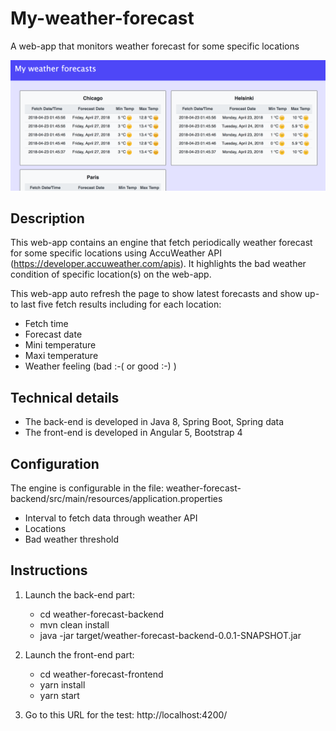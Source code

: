 # My-weather-forecast
A web-app that monitors weather forecast for some specific locations

 ![alt text](https://raw.githubusercontent.com/pascalh90/my-weather-forecast/master/screenshot-ui.jpg)
 
## Description

This web-app contains an engine that fetch periodically weather forecast for some specific locations using AccuWeather API (https://developer.accuweather.com/apis).
It highlights the bad weather condition of specific location(s) on the web-app.

This web-app auto refresh the page to show latest forecasts and show up-to last five fetch results including for each location:
  - Fetch time
  - Forecast date
  - Mini temperature
  - Maxi temperature
  - Weather feeling (bad :-( or good :-) ) 
  
## Technical details

- The back-end is developed in Java 8, Spring Boot, Spring data
- The front-end is developed in Angular 5, Bootstrap 4

## Configuration

The engine is configurable in the file: weather-forecast-backend/src/main/resources/application.properties
  - Interval to fetch data through weather API 
  - Locations
  - Bad weather threshold
  
## Instructions

1. Launch the back-end part:

   - cd weather-forecast-backend
   - mvn clean install
   - java -jar target/weather-forecast-backend-0.0.1-SNAPSHOT.jar
   

2. Launch the front-end part:

   - cd weather-forecast-frontend
   - yarn install
   - yarn start

3. Go to this URL for the test: http://localhost:4200/ 

